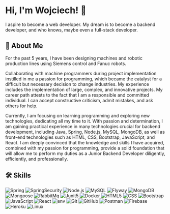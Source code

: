 # Hi, I'm Wojciech! 👋

I aspire to become a web developer. My dream is to become a backend developer, and who knows, maybe even a full-stack developer.

## 🚀 About Me

For the past 5 years, I have been designing machines and robotic production lines using Siemens control and Fanuc robots. 

Collaborating with machine programmers during project implementation instilled in me a passion for programming, which became the catalyst for a difficult but necessary decision to change industries. 
My experience includes the implementation of large, complex, and innovative projects. My career path attests to the fact that I am a responsible and committed individual. I can accept constructive criticism, admit mistakes, and ask others for help.

Currently, I am focusing on learning programming and exploring new technologies, dedicating all my time to it. With passion and determination, I am gaining practical experience in many technologies crucial for backend development, including Java, Spring, Node.js, MySQL, MongoDB, as well as front-end technologies such as HTML, CSS, Bootstrap, JavaScript, and React. I am deeply convinced that the knowledge and skills I have acquired, combined with my passion for programming, provide a solid foundation that will allow me to perform my duties as a Junior Backend Developer diligently, efficiently, and professionally.

## 🛠 Skills
![Spring](https://img.shields.io/badge/Spring-6DB33F.svg?style=for-the-badge&logo=Spring&logoColor=white) ![SpringSecurity](https://img.shields.io/badge/Spring%20Security-6DB33F.svg?style=for-the-badge&logo=Spring-Security&logoColor=white) ![Node.js](https://img.shields.io/badge/Node.js-339933.svg?style=for-the-badge&logo=nodedotjs&logoColor=white) ![MySQL](https://img.shields.io/badge/MySQL-4479A1.svg?style=for-the-badge&logo=MySQL&logoColor=white) ![Flyway](https://img.shields.io/badge/Flyway-CC0200.svg?style=for-the-badge&logo=Flyway&logoColor=white) ![MongoDB](https://img.shields.io/badge/MongoDB-47A248.svg?style=for-the-badge&logo=MongoDB&logoColor=white) ![Mongoose](https://img.shields.io/badge/Mongoose-880000.svg?style=for-the-badge&logo=Mongoose&logoColor=white) ![RabbitMq](https://img.shields.io/badge/RabbitMQ-FF6600.svg?style=for-the-badge&logo=RabbitMQ&logoColor=white) ![Junit5](https://img.shields.io/badge/JUnit5-25A162.svg?style=for-the-badge&logo=JUnit5&logoColor=white) ![Docker](https://img.shields.io/badge/Docker-2496ED.svg?style=for-the-badge&logo=Docker&logoColor=white) ![HTML5](https://img.shields.io/badge/HTML5-E34F26.svg?style=for-the-badge&logo=HTML5&logoColor=white) ![CSS](https://img.shields.io/badge/CSS3-1572B6.svg?style=for-the-badge&logo=CSS3&logoColor=white) ![Bootstrap](https://img.shields.io/badge/Bootstrap-7952B3.svg?style=for-the-badge&logo=Bootstrap&logoColor=white) ![JavaScript](https://img.shields.io/badge/JavaScript-F7DF1E.svg?style=for-the-badge&logo=JavaScript&logoColor=black) ![React](https://img.shields.io/badge/React-61DAFB.svg?style=for-the-badge&logo=React&logoColor=black) ![env](https://img.shields.io/badge/.ENV-ECD53F.svg?style=for-the-badge&logo=dotenv&logoColor=black) ![Git](https://img.shields.io/badge/Git-F05032.svg?style=for-the-badge&logo=Git&logoColor=white) ![GitHub](https://img.shields.io/badge/GitHub-181717.svg?style=for-the-badge&logo=GitHub&logoColor=white) ![Postman](https://img.shields.io/badge/Postman-FF6C37.svg?style=for-the-badge&logo=Postman&logoColor=white)  ![Firebase](https://img.shields.io/badge/Firebase-FFCA28.svg?style=for-the-badge&logo=Firebase&logoColor=black) ![Heroku](https://img.shields.io/badge/Heroku-430098.svg?style=for-the-badge&logo=Heroku&logoColor=white) ![Linux](https://img.shields.io/badge/Linux-FCC624.svg?style=for-the-badge&logo=Linux&logoColor=black)


